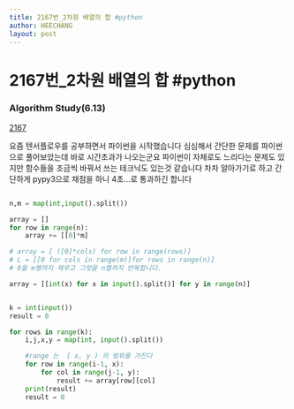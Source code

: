 ```yaml
---
title: 2167번_2차원 배열의 합 #python
author: HEECHANG
layout: post
---
```


# 2167번_2차원 배열의 합 #python
### Algorithm Study(6.13)

[2167](https://www.acmicpc.net/problem/2167)

요즘 텐서플로우를 공부하면서 파이썬을 시작했습니다
심심해서 간단한 문제를 파이썬으로 풀어보았는데 바로 시간초과가 나오는군요
파이썬이 자체로도 느리다는 문제도 있지만 함수들을 조금씩 바꿔서 쓰는 테크닉도 있는것 같습니다
차차 알아가기로 하고 간단하게  pypy3으로 채점을 하니 4초...로 통과하긴 합니다

```python

n,m = map(int,input().split())

array = []
for row in range(n):
    array += [[0]*m]

# array = [ ([0]*cols) for row in range(rows)]
# L = [[0 for cols in range(m)]for rows in range(n)]
# 0을 m행까지 채우고 그럿을 n열까지 반복합니다.

array = [[int(x) for x in input().split()] for y in range(n)]


k = int(input())
result = 0

for rows in range(k):
    i,j,x,y = map(int, input().split())

    #range 는  [ x, y ) 의 범위를 가진다
    for row in range(i-1, x):
        for col in range(j-1, y):
            result += array[row][col]
    print(result)
    result = 0

```
